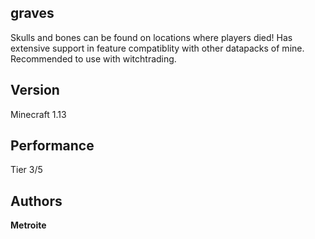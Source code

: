 ## graves

Skulls and bones can be found on locations where players died! Has extensive support in feature compatiblity with other datapacks of mine.
Recommended to use with witchtrading.

## Version

Minecraft 1.13

## Performance

Tier 3/5

## Authors

**Metroite**
